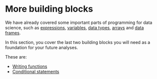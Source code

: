 # More building blocks

We have already covered some important parts of programming for data science,
such as [expressions](../code-basics/Expressions),
[variables](../code-basics/variables), [data types](../data-types/data_types),
[arrays](../arrays/Arrays) and [data frames](../data-frames/data_frame_intro).

In this section, you cover the last two building blocks you will need as
a foundation for your future analyses.

These are:

- [Writing functions](functions)
- [Conditional statements](conditional_statements)
